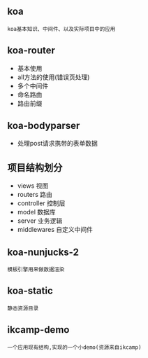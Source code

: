 ## koa

    koa基本知识、中间件、以及实际项目中的应用

## koa-router

 - 基本使用
 - all方法的使用(错误页处理)
 - 多个中间件
 - 命名路由
 - 路由前缀

## koa-bodyparser

 - 处理post请求携带的表单数据

## 项目结构划分

 - views 视图
 - routers 路由
 - controller 控制层
 - model 数据库
 - server 业务逻辑
 - middlewares 自定义中间件

## koa-nunjucks-2

    模板引擎用来做数据渲染

## koa-static 

    静态资源目录

## ikcamp-demo

    一个应用现有结构,实现的一个小demo(资源来自ikcamp)